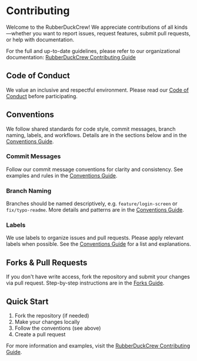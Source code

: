 # Contributing

Welcome to the RubberDuckCrew! We appreciate contributions of all kinds—whether you want to report issues, request features, submit pull requests, or help with documentation.

For the full and up-to-date guidelines, please refer to our organizational documentation:
[RubberDuckCrew Contributing Guide](https://rubberduckcrew.pages.dev/contributing)

## Code of Conduct

We value an inclusive and respectful environment. Please read our [Code of Conduct](https://rubberduckcrew.pages.dev/code-of-conduct) before participating.

## Conventions

We follow shared standards for code style, commit messages, branch naming, labels, and workflows. Details are in the sections below and in the [Conventions Guide](https://rubberduckcrew.pages.dev/conventions).

### Commit Messages

Follow our commit message conventions for clarity and consistency. See examples and rules in the [Conventions Guide](https://rubberduckcrew.pages.dev/conventions#commit-messages).

### Branch Naming

Branches should be named descriptively, e.g. `feature/login-screen` or `fix/typo-readme`. More details and patterns are in the [Conventions Guide](https://rubberduckcrew.pages.dev/conventions#branch-naming).

### Labels

We use labels to organize issues and pull requests. Please apply relevant labels when possible. See the [Conventions Guide](https://rubberduckcrew.pages.dev/conventions#labels) for a list and explanations.

## Forks & Pull Requests

If you don't have write access, fork the repository and submit your changes via pull request. Step-by-step instructions are in the [Forks Guide](https://rubberduckcrew.pages.dev/forks).

## Quick Start

1. Fork the repository (if needed)
2. Make your changes locally
3. Follow the conventions (see above)
4. Create a pull request

For more information and examples, visit the [RubberDuckCrew Contributing Guide](https://rubberduckcrew.pages.dev/contributing).
